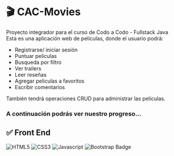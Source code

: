 # 🎬 CAC-Movies
Proyecto integrador para el curso de Codo a Codo - Fullstack Java <br />
Esta es una aplicación web de peliculas, donde el usuario podrá:
+ Registrarse/ iniciar sesión
+ Puntuar peliculas
+ Busqueda por filtro
+ Ver trailers
+ Leer reseñas
+ Agregar peliculas a favoritos
+ Escribir comentarios

También tendrá operaciones CRUD para administrar las peliculas.

### A continuación podrás ver nuestro progreso...
## ✅  Front End
![HTML5](https://img.shields.io/badge/HTML5-E34F26?style=for-the-badge&logo=html5&logoColor=white)
![CSS3](https://img.shields.io/badge/CSS3-1572B6?style=for-the-badge&logo=css3&logoColor=white)
![Javascript](https://img.shields.io/badge/JavaScript-F7DF1E?style=for-the-badge&logo=javascript&logoColor=black)
![Bootstrap Badge](https://img.shields.io/badge/Bootstrap-7952B3?logo=bootstrap&logoColor=fff&style=for-the-badge)
  
